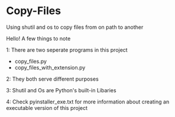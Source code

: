# Copy-Files
Using shutil and os to copy files from on path to another

Hello! A few things to note

1: There are two seperate programs in this project 
  * copy_files.py 
  * copy_files_with_extension.py

2: They both serve different purposes 

3: Shutil and Os are Python's built-in Libaries 

4: Check pyinstaller_exe.txt for more information about creating an executable version of this project 
